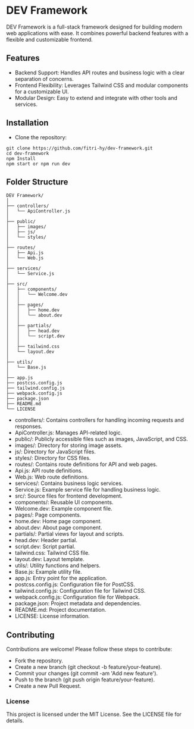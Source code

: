 # DEV Framework
DEV Framework is a full-stack framework designed for building modern web applications with ease. It combines powerful backend features with a flexible and customizable frontend.

## Features
- Backend Support: Handles API routes and business logic with a clear separation of concerns.
- Frontend Flexibility: Leverages Tailwind CSS and modular components for a customizable UI.
- Modular Design: Easy to extend and integrate with other tools and services.

## Installation
- Clone the repository:
```
git clone https://github.com/fitri-hy/dev-framework.git
cd dev-framework
npm Install
npm start or npm run dev
```

## Folder Structure
```
DEV Framework/
│
├── controllers/
│   └── ApiController.js
│
├── public/
│   ├── images/
│   ├── js/
│   └── styles/
│
├── routes/
│   ├── Api.js
│   └── Web.js
│
├── services/
│   └── Service.js
│
├── src/
│   ├── components/
│   │   └── Welcome.dev
│   │
│   ├── pages/
│   │   ├── home.dev
│   │   └── about.dev
│   │
│   ├── partials/
│   │   ├── head.dev
│   │   └── script.dev
│   │
│   ├── tailwind.css
│   └── layout.dev
│
├── utils/
│   └── Base.js
│
├── app.js
├── postcss.config.js
├── tailwind.config.js
├── webpack.config.js
├── package.json
├── README.md
└── LICENSE
```
- controllers/: Contains controllers for handling incoming requests and responses.
- ApiController.js: Manages API-related logic.
- public/: Publicly accessible files such as images, JavaScript, and CSS.
- images/: Directory for storing image assets.
- js/: Directory for JavaScript files.
- styles/: Directory for CSS files.
- routes/: Contains route definitions for API and web pages.
- Api.js: API route definitions.
- Web.js: Web route definitions.
- services/: Contains business logic services.
- Service.js: Example service file for handling business logic.
- src/: Source files for frontend development.
- components/: Reusable UI components.
- Welcome.dev: Example component file.
- pages/: Page components.
- home.dev: Home page component.
- about.dev: About page component.
- partials/: Partial views for layout and scripts.
- head.dev: Header partial.
- script.dev: Script partial.
- tailwind.css: Tailwind CSS file.
- layout.dev: Layout template.
- utils/: Utility functions and helpers.
- Base.js: Example utility file.
- app.js: Entry point for the application.
- postcss.config.js: Configuration file for PostCSS.
- tailwind.config.js: Configuration file for Tailwind CSS.
- webpack.config.js: Configuration file for Webpack.
- package.json: Project metadata and dependencies.
- README.md: Project documentation.
- LICENSE: License information.

## Contributing
Contributions are welcome! Please follow these steps to contribute:
- Fork the repository.
- Create a new branch (git checkout -b feature/your-feature).
- Commit your changes (git commit -am 'Add new feature').
- Push to the branch (git push origin feature/your-feature).
- Create a new Pull Request.

### License
This project is licensed under the MIT License. See the LICENSE file for details.